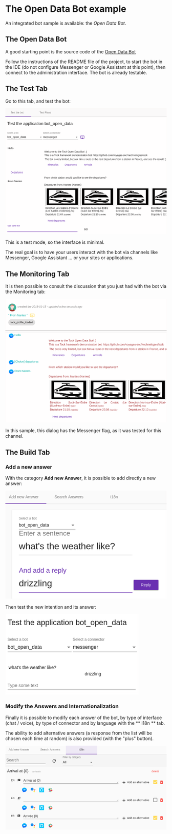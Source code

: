 # The Open Data Bot example

An integrated bot sample is available: the _Open Data Bot_.

## The Open Data Bot

A good starting point is the source code of the [Open Data Bot](https://github.com/theopenconversationkit/tock-bot-open-data) 

Follow the instructions of the README file of the project, to start the bot in the IDE (do not configure Messenger or Google Assistant at this point),
then connect to the administration interface. The bot is already testable.

## The Test Tab

Go to this tab, and test the bot:

![bot test](img/test.png "bot test")

This is a test mode, so the interface is minimal.

The real goal is to have your users interact with the bot via channels like Messenger, Google Assistant ...
or your sites or applications.

## The Monitoring Tab

It is then possible to consult the discussion that you just had with the bot via the Monitoring tab:

![Dialog monitoring](img/monitoring.png "Dialog monitoring")

In this sample, this dialog has the Messenger flag, as it was tested for this channel.

## The Build Tab

### Add a new answer

With the category **Add new Answer**, it is possible to add directly a new answer:
 
![Add a new answer](img/build-1.png "Add a new answer")

Then test the new intention and its answer:

![Test the new answer](img/build-2.png "Test the new answer")

### Modify the Answers and Internationalization

Finally it is possible to modify each answer of the bot, by type of interface (chat / voice), by type of connector and by language
with the ** i18n ** tab.

The ability to add alternative answers (a response from the list will be chosen each time at random) is also provided (with the "plus" button).

![i18n](img/i18n.png "i18n")